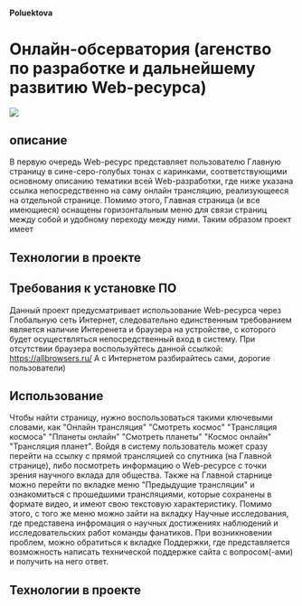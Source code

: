 #### Poluektova
# Онлайн-обсерватория (агенство по разработке и дальнейшему развитию Web-ресурса)
![](https://new-science.ru/wp-content/uploads/2019/09/88585-12.jpg)
## описание
В первую очередь Wеb-ресурс представляет пользователю Главную страницу в сине-серо-голубых тонах с каринками, соответствующими основному описанию тематики всей Wеb-разработки, где ниже указана ссылка непосредственно на саму онлайн трансляцию, реализующееся на отдельной странице.
Помимо этого, Главная страница (и все имеющиеся) оснащены горизонтальным меню для связи страниц между собой и удобному переходу между ними. Таким образом проект имеет
## Технологии в проекте

## Требования к установке ПО
Данный проект предусматривает использование Web-ресурса через Глобальную сеть Интернет, следовательно единственным требованием является наличие Интеренета и браузера на устройстве, с которого будет осуществляться непосредственный вход в систему.
При отсутствии браузера воспользуйтесь данной ссылкой: https://allbrowsers.ru/
А с Интернетом разбирайтесь сами, дорогие пользователи)
## Использование
Чтобы найти страницу, нужно воспользоваться такими ключевыми словами, как "Онлайн трансляция" "Смотреть космос" "Трансляция космоса" "Планеты онлайн" "Смотреть планеты" "Космос онлайн" "Трансляция планет".
Войдя в систему пользователь может сразу перейти на ссылку с прямой трансляцией со спутника (на Главной странице), либо посмотреть информацию о Wеb-ресурсе с точки зрения научного вклада для общества. Также на Главной старнице можно перейти по вкладке меню "Предыдущие трансляции" и ознакомиться с прошедшими трансляциями, которые сохранены в формате видео, и имеют свою текстовую характеристику.
Помимо этого, с того же меню можно зайти на вкладку Научные исследования, где представена инфромация о научных достижениях наблюдений и исследовательских работ команды фанатиков. При возникновении проблем, можно обратиться к вкладке Поддержки, где представляется возможность написать технической поддержке сайта с вопросом(-ами) и получить на него ответ.
## Технологии в проекте


